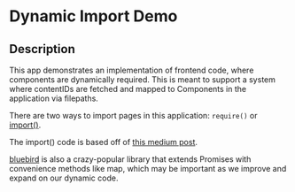 # Dynamic Import Demo

## Description

This app demonstrates an implementation of frontend code, where components are dynamically required. This is meant to support a system where contentIDs are fetched and mapped to Components in the application via filepaths.

There are two ways to import pages in this application: `require()` or [import()](https://webpack.js.org/api/module-methods#import-).

The import() code is based off of [this medium post](https://itnext.io/https-medium-com-popov4ik4-what-about-promises-in-loops-e94c97ad39c0).

[bluebird](https://github.com/petkaantonov/bluebird) is also a crazy-popular library that extends Promises with convenience methods like map, which may be important as we improve and expand on our dynamic code.
